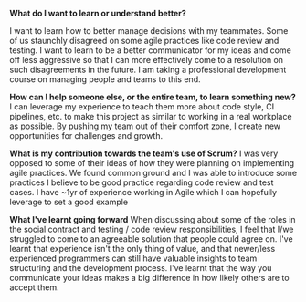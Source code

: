 **What do I want to learn or understand better?**

I want to learn how to better manage decisions with my teammates. Some of us staunchly disagreed on some agile practices like code review and testing.
I want to learn to be a better communicator for my ideas and come off less aggressive so that I can more effectively come to a resolution on such disagreements in the future.
I am taking a professional development course on managing people and teams to this end.


**How can I help someone else, or the entire team, to learn something new?**
I can leverage my experience to teach them more about code style, CI pipelines, etc. to make this project as similar to working in a real workplace as possible.
By pushing my team out of their comfort zone, I create new opportunities for challenges and growth.

**What is my contribution towards the team's use of Scrum?**
I was very opposed to some of their ideas of how they were planning on implementing agile practices. 
We found common ground and I was able to introduce some practices I believe to be good practice regarding code review and test cases.
I have ~1yr of experience working in Agile which I can hopefully leverage to set a good example

**What I've learnt going forward**
When discussing about some of the roles in the social contract and testing / code review responsibilities, I feel that I/we struggled to come to an agreeable solution that people could agree on.
I've learnt that experience isn't the only thing of value, and that newer/less experienced programmers can still have valuable insights to team structuring and the development process.
I've learnt that the way you communicate your ideas makes a big difference in how likely others are to accept them.


